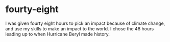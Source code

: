 # fourty-eight
I was given fourty eight hours to pick an impact because of climate change, and use my skills to make an impact to the world. I chose the 48 hours leading up to when Hurricane Beryl made history.

